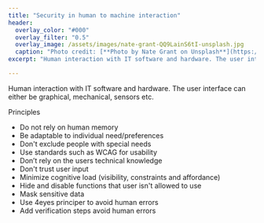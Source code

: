 ```yaml
---
title: "Security in human to machine interaction"
header:
  overlay_color: "#000"
  overlay_filter: "0.5"
  overlay_image: /assets/images/nate-grant-QQ9LainS6tI-unsplash.jpg
  caption: "Photo credit: [**Photo by Nate Grant on Unsplash**](https://unsplash.com)"
excerpt: "Human interaction with IT software and hardware. The user interface can either be graphical, mechanical, sensors etc."

---
```

Human interaction with IT software and hardware. The user interface can either be graphical, mechanical, sensors etc.

Principles

* Do not rely on human memory
* Be adaptable to individual need/preferences
* Don't exclude people with special needs
* Use standards such as WCAG for usability
* Don’t rely on the users technical knowledge
* Don't trust user input
* Minimize cognitive load (visibility, constraints and affordance)
* Hide and disable functions that user isn't allowed to use
* Mask sensitive data
* Use 4eyes principer to avoid human errors
* Add verification steps avoid human errors
